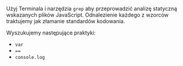 Użyj Terminala i narzędzia `grep` aby przeprowadzić analizę statyczną wskazanych plików JavaScript. Odnalezienie każdego z wzorców traktujemy jak złamanie standardów kodowania.

Wyszukujemy następujące praktyki:

- `var`
- `==`
- `console.log`